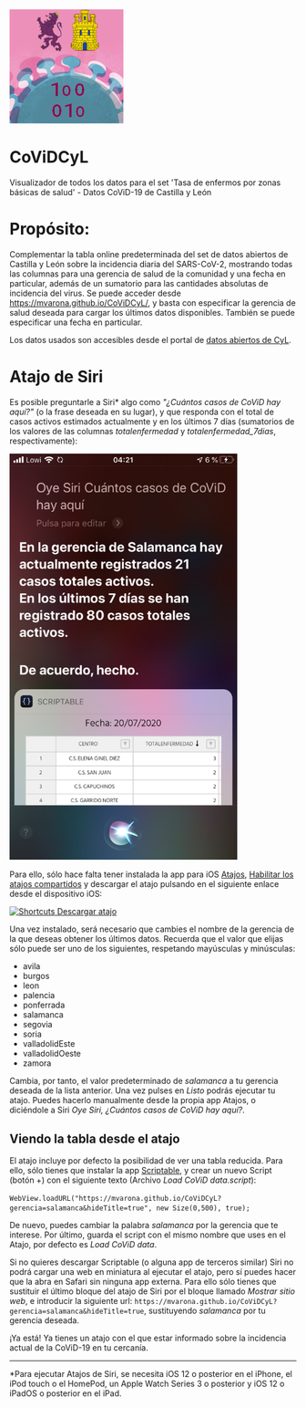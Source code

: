 <img src="logo.png" alt="Logo de CoViDCyL" width="200"/>

# CoViDCyL
Visualizador de todos los datos para el set 'Tasa de enfermos por zonas básicas de salud' - Datos CoViD-19 de Castilla y León



# Propósito:
Complementar la tabla online predeterminada del set de datos abiertos de Castilla y León sobre la incidencia diaria del SARS-CoV-2, mostrando todas las columnas para una gerencia de salud de la comunidad y una fecha en particular, además de un sumatorio para las cantidades absolutas de incidencia del virus. Se puede acceder desde <a href="https://mvarona.github.io/CoViDCyL" target="_blank">https://mvarona.github.io/CoViDCyL/</a>, y basta con especificar la gerencia de salud deseada para cargar los últimos datos disponibles. También se puede especificar una fecha en particular.

Los datos usados son accesibles desde el portal de <a href="https://analisis.datosabiertos.jcyl.es/explore/dataset/tasa-enfermos-acumulados-por-areas-de-salud/table/" target="_blank">datos abiertos de CyL</a>.



# Atajo de Siri
Es posible preguntarle a Siri* algo como _"¿Cuántos casos de CoViD hay aquí?"_ (o la frase deseada en su lugar), y que responda con el total de casos activos estimados actualmente y en los últimos 7 días (sumatorios de los valores de las columnas _totalenfermedad_ y _totalenfermedad_7dias_, respectivamente):

<img src="screenshot.png" alt="Captura de pantalla ejecutando el atajo" width="400"/>


Para ello, sólo hace falta tener instalada la app para iOS <a href="https://apps.apple.com/es/app/atajos/id915249334" target="_blank">Atajos</a>, <a href="https://support.apple.com/es-es/HT210628" target="_blank">Habilitar los atajos compartidos</a> y descargar el atajo pulsando en el siguiente enlace desde el dispositivo iOS:

<a href="https://www.icloud.com/shortcuts/e3a6b698a263456f85bb92113eff732c">![Shortcuts](https://bmsalamanca.com/others/tempWu/shortcuts-app-icon.jpg) Descargar atajo</a>

Una vez instalado, será necesario que cambies el nombre de la gerencia de la que deseas obtener los últimos datos. Recuerda que el valor que elijas sólo puede ser uno de los siguientes, respetando mayúsculas y minúsculas:

- avila
- burgos
- leon
- palencia
- ponferrada
- salamanca
- segovia
- soria
- valladolidEste
- valladolidOeste
- zamora

Cambia, por tanto, el valor predeterminado de _salamanca_ a tu gerencia deseada de la lista anterior. Una vez pulses en _Listo_ podrás ejecutar tu atajo. Puedes hacerlo manualmente desde la propia app Atajos, o diciéndole a Siri _Oye Siri, ¿Cuántos casos de CoViD hay aquí?_.

## Viendo la tabla desde el atajo

El atajo incluye por defecto la posibilidad de ver una tabla reducida. Para ello, sólo tienes que instalar la app <a href="https://scriptable.app" target="_blank">Scriptable</a>, y crear un nuevo Script (botón +) con el siguiente texto (Archivo _Load CoViD data.script_):

`WebView.loadURL("https://mvarona.github.io/CoViDCyL?gerencia=salamanca&hideTitle=true", new Size(0,500), true);`

De nuevo, puedes cambiar la palabra _salamanca_ por la gerencia que te interese. Por último, guarda el script con el mismo nombre que uses en el Atajo, por defecto es _Load CoViD data_.

Si no quieres descargar Scriptable (o alguna app de terceros similar) Siri no podrá cargar una web en miniatura al ejecutar el atajo, pero sí puedes hacer que la abra en Safari sin ninguna app externa. Para ello sólo tienes que sustituir el último bloque del atajo de Siri por el bloque llamado _Mostrar sitio web_, e introducir la siguiente url: `https://mvarona.github.io/CoViDCyL?gerencia=salamanca&hideTitle=true`, sustituyendo _salamanca_ por tu gerencia deseada.

¡Ya está! Ya tienes un atajo con el que estar informado sobre la incidencia actual de la CoViD-19 en tu cercanía.

<hr/>

*Para ejecutar Atajos de Siri, se necesita iOS 12 o posterior en el iPhone, el iPod touch o el HomePod, un Apple Watch Series 3 o posterior y iOS 12 o iPadOS o posterior en el iPad.